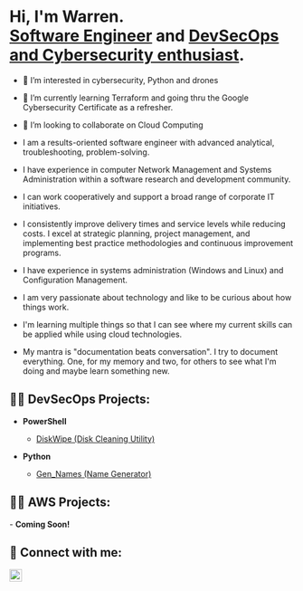<h1>Hi, I'm Warren. <br/><a href="https://github.com/warrencameron">Software Engineer</a> and <a href="https://www.linkedin.com/in/warren-cameron/">DevSecOps and Cybersecurity enthusiast</a>.</h1>

- 👀 I’m interested in cybersecurity, Python and drones
- 🌱 I’m currently learning Terraform and going thru the Google Cybersecurity Certificate as a refresher.
- 💞️ I’m looking to collaborate on Cloud Computing

-  I am a results-oriented software engineer with advanced analytical, troubleshooting, problem-solving.
-  I have experience in computer Network Management and Systems Administration within a software research and development community.
-  I can work cooperatively and support a broad range of corporate IT initiatives.
-  I consistently improve delivery times and service levels while reducing costs. I excel at strategic planning, project management, and implementing best practice methodologies and continuous improvement programs.
-  I have experience in systems administration (Windows and Linux) and Configuration Management.
-  I am very passionate about technology and like to be curious about how things work.
-  I'm learning multiple things so that I can see where my current skills can be applied while using cloud technologies.
-  My mantra is "documentation beats conversation". I try to document everything. One, for my memory and two, for others to see what I'm doing and maybe learn something new.
 
<h2>👨‍💻 DevSecOps Projects:</h2>

- <b>PowerShell</b>

  - [DiskWipe (Disk Cleaning Utility)](https://github.com/warrencameron/diskwipe)

- <b>Python</b>

  - [Gen_Names (Name Generator)](https://github.com/warrencameron/gen_names)

<h2>👨‍💻 AWS Projects:</h2>
- <b>Coming Soon!</b>

<h2> 🤳 Connect with me:</h2>

[<img align="left" alt="warrencameron | LinkedIn" width="22px" src="https://cdn.jsdelivr.net/npm/simple-icons@v3/icons/linkedin.svg" />][linkedin]

[linkedin]: https://linkedin.com/in/warren-cameron
